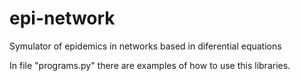 # epi-network
Symulator of epidemics in networks based in diferential equations

In file "programs.py" there are examples of how to use this libraries.
